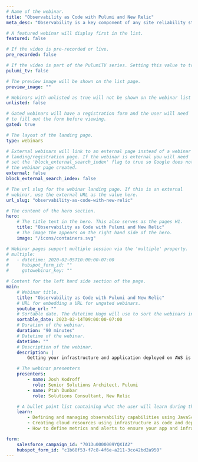 ```yaml
---
# Name of the webinar.
title: "Observability as Code with Pulumi and New Relic"
meta_desc: "Observability is a key component of any site reliability strategy and New Relic and Pulumi make it easier than ever to define metrics, alerts, and dashboards."

# A featured webinar will display first in the list.
featured: false

# If the video is pre-recorded or live.
pre_recorded: false

# If the video is part of the PulumiTV series. Setting this value to true will list the video in the "PulumiTV" section.
pulumi_tv: false

# The preview image will be shown on the list page.
preview_image: ""

# Webinars with unlisted as true will not be shown on the webinar list
unlisted: false

# Gated webinars will have a registration form and the user will need
# to fill out the form before viewing.
gated: true

# The layout of the landing page.
type: webinars

# External webinars will link to an external page instead of a webinar
# landing/registration page. If the webinar is external you will need
# set the 'block_external_search_index' flag to true so Google does not index
# the webinar page created.
external: false
block_external_search_index: false

# The url slug for the webinar landing page. If this is an external
# webinar, use the external URL as the value here.
url_slug: "observability-as-code-with-new-relic"

# The content of the hero section.
hero:
    # The title text in the hero. This also serves as the pages H1.
    title: "Observability as Code with Pulumi and New Relic"
    # The image the appears on the right hand side of the hero.
    image: "/icons/containers.svg"

# Webinar pages support multiple session via the 'multiple' property.
# multiple:
#   - datetime: 2020-02-05T10:00:00-07:00
#     hubspot_form_id: ""
#     gotowebinar_key: ""

# Content for the left hand side section of the page.
main:
    # Webinar title.
    title: "Observability as Code with Pulumi and New Relic"
    # URL for embedding a URL for ungated webinars.
    youtube_url: ""
    # Sortable date. The datetime Hugo will use to sort the webinars in date order.
    sortable_date: 2023-02-14T09:00:00-07:00
    # Duration of the webinar.
    duration: "90 minutes"
    # Datetime of the webinar.
    datetime: ""
    # Description of the webinar.
    description: |
        Getting your infrastructure and application deployed on AWS is an important first step but how do you make sure that your new capabilities are running reliably in production? Observability is a key component of any site reliability strategy and New Relic and Pulumi make it easier than ever to define metrics, alerts, and dashboards using popular programming languages.

    # The webinar presenters
    presenters:
        - name: Josh Kodroff
          role: Senior Solutions Architect, Pulumi
        - name: Ptah Dunbar
          role: Solutions Consultant, New Relic

    # A bullet point list containing what the user will learn during the webinar.
    learn:
        - Defining and managing observability capabilities using JavaScript/TypeScript
        - Creating cloud resources using infrastructure as code and deploying an example app
        - How to define metrics and alerts to ensure your app and infrastructure are healthy

form:
    salesforce_campaign_id: "701Du0000009YQXIA2"
    hubspot_form_id: "c1b68f53-f7c8-4f6e-a211-3cc42bd2a950"
---
```

